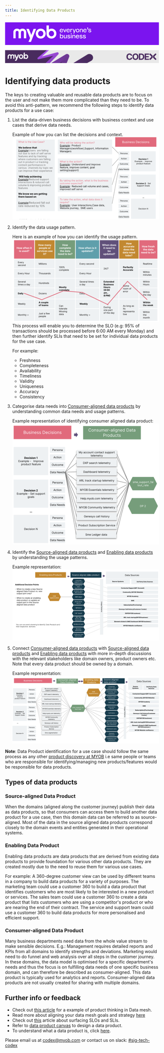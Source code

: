 ```yaml
---
title: Identifying Data Products
---
```


![MYOB Banner](../../assets/images/myob-banner.png)

<!-- confluence-page-id: 9293923383 -->
![](../assets/BANNER.png)

# Identifying data products

The keys to creating valuable and reusable data products are to focus on the user and not  make them more complicated than they need to be. To avoid this anti-pattern, we recommend the following steps to identify data products for a use case:

1. List the data-driven business decisions with business context and use cases that derive data needs.

   Example of how you can list the decisions and context.
   ![](../assets/DataProduct-usecase.png)

2. Identify the data usage pattern.

   Here is an example of how you can identify the usage pattern.
   ![](../assets/DataProduct-SLO.png)
   This process will enable you to determine the SLO (e.g: 95% of transactions should be processed before 6:00 AM every Monday) and then further identify SLIs that need to be set for individual data products for the use case.

   For example:
   * Freshness
   * Completeness
   * Availability
   * Timeliness
   * Validity
   * Uniqueness
   * Accuracy
   * Consistency

3. Categorise data needs into [Consumer-aligned data products](./identifying-data-products.md#consumer-aligned-data-product) by understanding common data needs and usage patterns.

   Example representation of identifying consumer aligned data product:
   ![](../assets/DataProduct-Consumer.png)

4. Identify the [Source-aligned data products](./identifying-data-products.md#source-aligned-data-productsource-aligned-data-product) and [Enabling data products](./identifying-data-products.md#enabling-data-product) by understanding the usage patterns.

   Example representation:
   ![](../assets/DataProduct-Source.png)

5. Connect [Consumer-aligned data products](./identifying-data-products.md#consumer-aligned-data-product) with [Source-aligned data products](./identifying-data-products.md#source-aligned-data-product) and [Enabling data products](./identifying-data-products.md#enabling-data-product) with more in-depth discussions with the relevant stakeholders like domain owners, product owners etc. Note that every data product should be owned by a domain.

   Example representation:
   ![](../assets/DataProduct-Interaction.png)

**Note**: Data Product identification for a use case should follow the same process as any other [product discovery at MYOB](https://helpme.myob.com/hc/en-us/articles/4409249871897#01FN86BTJ91KCTK6CPDXAD0FJ4) i.e same people or teams who are responsible for identifying/managing new products/features would be responsible for data products.

## Types of data products

### Source-aligned Data Product

When the domains (aligned along the customer journey) publish their data as data products, so that consumers can access them to build another data product for a use case, then this domain data can be referred to as source-aligned. Most of the data in the source aligned data products correspond closely to the domain events and entities generated in their operational systems.

### Enabling Data Product

Enabling data products are data products that are derived from existing data products to provide foundation for various other data products. They are created mostly due to the need to reuse them for various use cases.

For example: A 360-degree customer view can be used by different teams in a company to build data products for a variety of purposes. The marketing team could use a customer 360 to build a data product that identifies customers who are most likely to be interested in a new product or services. The sales team could use a customer 360 to create a data product that lists customers who are using a competitor's product or who are nearing the end of their contract. The service and support team could use a customer 360 to build data products for more personalised and efficient support.

### Consumer-aligned Data Product

Many business departments need data from the whole value stream to make sensible decisions. E.g.: Management requires detailed reports and KPIs from all domains to identify strengths and deviations. Marketing would need to do funnel and web analysis over all steps in the customer journey. In these domains, the data model is optimised for a specific department's needs and thus the focus is on fulfilling data needs of one specific business domain, and can therefore be described as consumer-aligned. This data product is typically used for analytics and reports. Consumer-aligned data products are not usually created for sharing with multiple domains.

## Further info or feedback

* Check out [this article](https://www.thoughtworks.com/en-au/insights/articles/data-mesh-in-practice-product-thinking-and-development) for a example of product thinking in Data mesh.
* Read more about aligning your data mesh goals and strategy [here](https://martinfowler.com/articles/data-mesh-accelerate-workshop.html#DiscoveringDataProducts)
* Check out [this](https://www.thoughtworks.com/insights/blog/data-strategy/building-an-amazon-com-for-your-data-products) article about surfacing SLOs and SLIs.
* Refer to [data product canvas](./designing-data-product.md) to design a data product.
* To understand what a data product is, click [here](./data-product.md).

Please email us at <codex@myob.com> or contact us on slack: [#sig-tech-codex](https://myob.slack.com/archives/C02N8ADPGUX)
